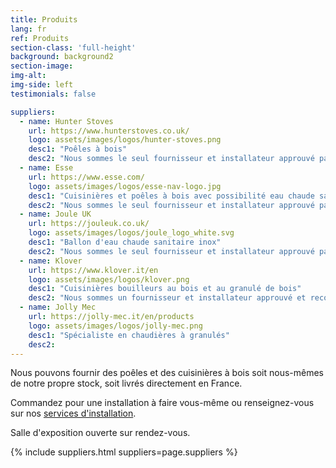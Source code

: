 ```yaml
---
title: Produits
lang: fr
ref: Produits
section-class: 'full-height'
background: background2
section-image: 
img-alt:
img-side: left
testimonials: false

suppliers:
  - name: Hunter Stoves
    url: https://www.hunterstoves.co.uk/
    logo: assets/images/logos/hunter-stoves.png
    desc1: "Poêles à bois"
    desc2: "Nous sommes le seul fournisseur et installateur approuvé par Hunter en Bretagne"
  - name: Esse
    url: https://www.esse.com/
    logo: assets/images/logos/esse-nav-logo.jpg
    desc1: "Cuisinières et poêles à bois avec possibilité eau chaude sanitaire, cuisinières électrique"
    desc2: "Nous sommes le seul fournisseur et installateur approuvé par Esse en Bretagne"
  - name: Joule UK
    url: https://jouleuk.co.uk/
    logo: assets/images/logos/joule_logo_white.svg
    desc1: "Ballon d'eau chaude sanitaire inox"
    desc2: "Nous sommes le seul fournisseur et installateur approuvé par Joule en Bretagne"
  - name: Klover
    url: https://www.klover.it/en
    logo: assets/images/logos/klover.png
    desc1: "Cuisinières bouilleurs au bois et au granulé de bois"
    desc2: "Nous sommes un fournisseur et installateur approuvé et recommandé par Klover en Bretagne"
  - name: Jolly Mec
    url: https://jolly-mec.it/en/products
    logo: assets/images/logos/jolly-mec.png
    desc1: "Spécialiste en chaudières à granulés"
    desc2: 
---
```

Nous pouvons fournir des poêles et des cuisinières à bois soit nous-mêmes de notre propre stock, soit livrés directement en France.

Commandez pour une installation à faire vous-même ou renseignez-vous sur nos [services d'installation](#services).

Salle d'exposition ouverte sur rendez-vous.

{% include suppliers.html suppliers=page.suppliers %}
